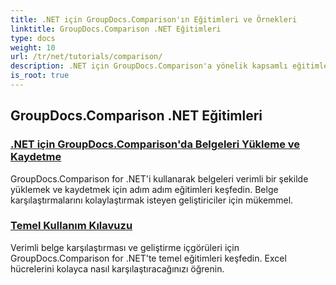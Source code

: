 ```yaml
---
title: .NET için GroupDocs.Comparison'ın Eğitimleri ve Örnekleri
linktitle: GroupDocs.Comparison .NET Eğitimleri
type: docs
weight: 10
url: /tr/net/tutorials/comparison/
description: .NET için GroupDocs.Comparison'a yönelik kapsamlı eğitimleri keşfedin; verimli belge ve klasör karşılaştırmalarını, yönetimini ve entegrasyonunu zahmetsizce kolaylaştırın.
is_root: true
---
```


## GroupDocs.Comparison .NET Eğitimleri 
### [.NET için GroupDocs.Comparison'da Belgeleri Yükleme ve Kaydetme](./load-and-save-documents/)
GroupDocs.Comparison for .NET'i kullanarak belgeleri verimli bir şekilde yüklemek ve kaydetmek için adım adım eğitimleri keşfedin. Belge karşılaştırmalarını kolaylaştırmak isteyen geliştiriciler için mükemmel.
### [Temel Kullanım Kılavuzu](./guide-to-basic-usage/)
Verimli belge karşılaştırması ve geliştirme içgörüleri için GroupDocs.Comparison for .NET'te temel eğitimleri keşfedin. Excel hücrelerini kolayca nasıl karşılaştıracağınızı öğrenin.